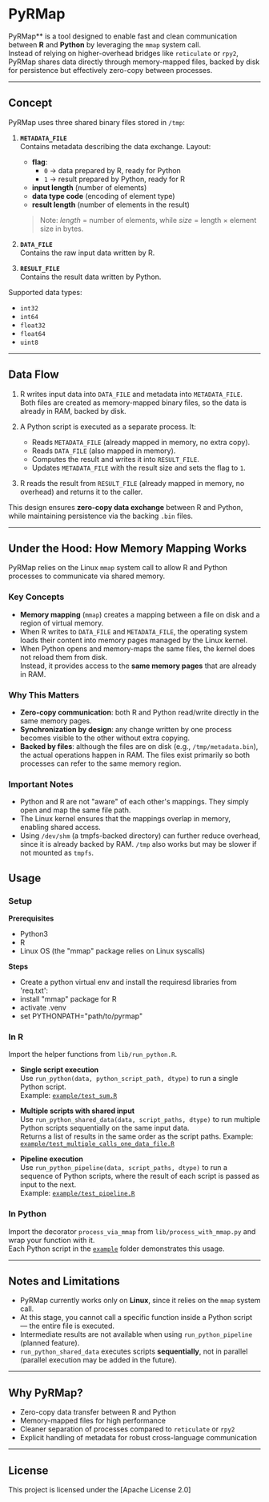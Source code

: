 # PyRMap

PyRMap** is a tool designed to enable fast and clean communication between **R** and **Python** by leveraging the `mmap` system call.  
Instead of relying on higher-overhead bridges like `reticulate` or `rpy2`, PyRMap shares data directly through memory-mapped files, backed by disk for persistence but effectively zero-copy between processes.

---

## Concept

PyRMap uses three shared binary files stored in `/tmp`:

1. **`METADATA_FILE`**  
   Contains metadata describing the data exchange. Layout:
   
   - **flag**:  
     - `0` → data prepared by R, ready for Python  
     - `1` → result prepared by Python, ready for R  
   - **input length** (number of elements)  
   - **data type code** (encoding of element type)  
   - **result length** (number of elements in the result)

   > Note: *length* = number of elements, while *size* = length × element size in bytes.

3. **`DATA_FILE`**  
   Contains the raw input data written by R.

4. **`RESULT_FILE`**  
   Contains the result data written by Python.

Supported data types:
- `int32`
- `int64`
- `float32`
- `float64`
- `uint8`

---

## Data Flow

1. R writes input data into `DATA_FILE` and metadata into `METADATA_FILE`.  
   Both files are created as memory-mapped binary files, so the data is already in RAM, backed by disk.

2. A Python script is executed as a separate process. It:
   - Reads `METADATA_FILE` (already mapped in memory, no extra copy).  
   - Reads `DATA_FILE` (also mapped in memory).  
   - Computes the result and writes it into `RESULT_FILE`.  
   - Updates `METADATA_FILE` with the result size and sets the flag to `1`.

3. R reads the result from `RESULT_FILE` (already mapped in memory, no overhead) and returns it to the caller.

This design ensures **zero-copy data exchange** between R and Python, while maintaining persistence via the backing `.bin` files.

---

## Under the Hood: How Memory Mapping Works

PyRMap relies on the Linux `mmap` system call to allow R and Python processes to communicate via shared memory.

### Key Concepts
- **Memory mapping** (`mmap`) creates a mapping between a file on disk and a region of virtual memory.
- When R writes to `DATA_FILE` and `METADATA_FILE`, the operating system loads their content into memory pages managed by the Linux kernel.
- When Python opens and memory-maps the same files, the kernel does not reload them from disk.  
  Instead, it provides access to the **same memory pages** that are already in RAM.

### Why This Matters
- **Zero-copy communication**: both R and Python read/write directly in the same memory pages.
- **Synchronization by design**: any change written by one process becomes visible to the other without extra copying.
- **Backed by files**: although the files are on disk (e.g., `/tmp/metadata.bin`), the actual operations happen in RAM. The files exist primarily so both processes can refer to the same memory region.

### Important Notes
- Python and R are not "aware" of each other's mappings. They simply open and map the same file path.
- The Linux kernel ensures that the mappings overlap in memory, enabling shared access.
- Using `/dev/shm` (a tmpfs-backed directory) can further reduce overhead, since it is already backed by RAM. `/tmp` also works but may be slower if not mounted as `tmpfs`.

## Usage

### Setup

**Prerequisites** 
- Python3 
- R
- Linux OS (the "mmap" package relies on Linux syscalls)

**Steps**
- Create a python virtual env and install the requiresd libraries from 'req.txt':
- install "mmap" package for R
- activate .venv
- set PYTHONPATH="path/to/pyrmap"


### In R

Import the helper functions from `lib/run_python.R`.

- **Single script execution**  
  Use `run_python(data, python_script_path, dtype)` to run a single Python script.  
  Example: [`example/test_sum.R`](example/test_sum.R)

- **Multiple scripts with shared input**  
  Use `run_python_shared_data(data, script_paths, dtype)` to run multiple Python scripts sequentially on the same input data.  
  Returns a list of results in the same order as the script paths.
  Example: [`example/test_multiple_calls_one_data_file.R`](example/test_multiple_calls_one_data_file.R)

- **Pipeline execution**  
  Use `run_python_pipeline(data, script_paths, dtype)` to run a sequence of Python scripts, where the result of each script is passed as input to the next.  
  Example: [`example/test_pipeline.R`](example/test_pipeline.R)

### In Python

Import the decorator `process_via_mmap` from `lib/process_with_mmap.py` and wrap your function with it.  
Each Python script in the [`example`](example) folder demonstrates this usage.

---

## Notes and Limitations


- PyRMap currently works only on **Linux**, since it relies on the `mmap` system call.  
- At this stage, you cannot call a specific function inside a Python script — the entire file is executed.  
- Intermediate results are not available when using `run_python_pipeline` (planned feature).  
- `run_python_shared_data` executes scripts **sequentially**, not in parallel (parallel execution may be added in the future).  

---

## Why PyRMap?

- Zero-copy data transfer between R and Python  
- Memory-mapped files for high performance  
- Cleaner separation of processes compared to `reticulate` or `rpy2`  
- Explicit handling of metadata for robust cross-language communication



---

## License

This project is licensed under the [Apache License 2.0]

